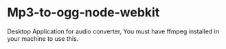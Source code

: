 # Mp3-to-ogg-node-webkit
Desktop Application for audio converter, You must have ffmpeg installed in your machine to use this.
